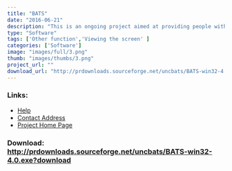 ```yaml
---
title: "BATS"
date: "2016-06-21"
description: "This is an ongoing project aimed at providing people without sight the same rich information and spatial awareness that sighted people get from exploring maps."
type: "Software"
tags: ['Other function','Viewing the screen' ]
categories: ['Software']
image: "images/full/3.png"
thumb: "images/thumbs/3.png"
project_url: ""
download_url: "http://prdownloads.sourceforge.net/uncbats/BATS-win32-4.0.exe?download"
---
```



### Links:
- <a href="http://www.cs.unc.edu/Research/assist/bats/manual.shtml">Help</a>
- <a href="mailto:gb@cs.unc.edu">Contact Address</a>
- <a href="http://www.cs.unc.edu/Research/assist/bats/index.shtml">Project Home Page</a>

### Download: http://prdownloads.sourceforge.net/uncbats/BATS-win32-4.0.exe?download 